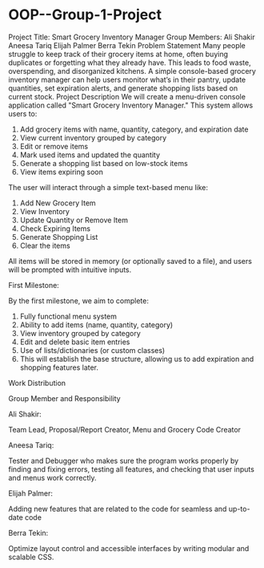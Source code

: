 # OOP--Group-1-Project
Project Title: Smart Grocery Inventory Manager
Group Members:
Ali Shakir
Aneesa Tariq
Elijah Palmer
Berra Tekin
Problem Statement
Many people struggle to keep track of their grocery items at home, often buying duplicates or forgetting what they already have. This leads to food waste, overspending, and disorganized kitchens. A simple console-based grocery inventory manager can help users monitor what’s in their pantry, update quantities, set expiration alerts, and generate shopping lists based on current stock.
Project Description
We will create a menu-driven console application called "Smart Grocery Inventory Manager." This system allows users to:
1. Add grocery items with name, quantity, category, and expiration date
2. View current inventory grouped by category
3. Edit or remove items
4. Mark used items and updated the quantity
5. Generate a shopping list based on low-stock items
6. View items expiring soon

The user will interact through a simple text-based menu like:
1. Add New Grocery Item 
2. View Inventory 
3. Update Quantity or Remove Item 
4. Check Expiring Items 
5. Generate Shopping List 
6. Clear the items

All items will be stored in memory (or optionally saved to a file), and users will be prompted with intuitive inputs.

First Milestone:

By the first milestone, we aim to complete:
1. Fully functional menu system
2. Ability to add items (name, quantity, category)
3. View inventory grouped by category
4. Edit and delete basic item entries
5. Use of lists/dictionaries (or custom classes)
6. This will establish the base structure, allowing us to add expiration and shopping features later.

Work Distribution

Group Member and Responsibility

Ali Shakir:

Team Lead, Proposal/Report Creator, Menu and Grocery Code Creator

Aneesa Tariq:

Tester and Debugger who makes sure the program works properly by finding and fixing errors, testing all features, and checking that user inputs and menus work correctly.

Elijah Palmer:

Adding new features that are related to the code for seamless and up-to-date code

Berra Tekin:

Optimize layout control and accessible interfaces by writing modular and scalable CSS. 
